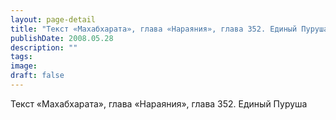 ```yaml
---
layout: page-detail
title: "Текст «Махабхарата», глава «Нараяния», глава 352. Единый Пуруша"
publishDate: 2008.05.28
description: ""
tags:
image:
draft: false
---
```


 Текст «Махабхарата», глава «Нараяния», глава 352\. Единый Пуруша   

  

